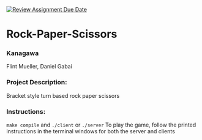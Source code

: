 [![Review Assignment Due Date](https://classroom.github.com/assets/deadline-readme-button-22041afd0340ce965d47ae6ef1cefeee28c7c493a6346c4f15d667ab976d596c.svg)](https://classroom.github.com/a/Vh67aNdh)
# Rock-Paper-Scissors

### Kanagawa

Flint Mueller, Daniel Gabai
       
### Project Description:

Bracket style turn based rock paper scissors
  
### Instructions:

`make compile` and `./client` or `./server`
To play the game, follow the printed instructions in the terminal windows for both the server and clients
